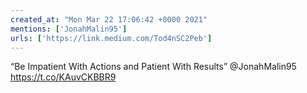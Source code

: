 ```yaml
---
created_at: "Mon Mar 22 17:06:42 +0000 2021"
mentions: ['JonahMalin95']
urls: ['https://link.medium.com/Tod4nSC2Peb']
---
```


“Be Impatient With Actions and Patient With Results” @JonahMalin95 https://t.co/KAuvCKBBR9